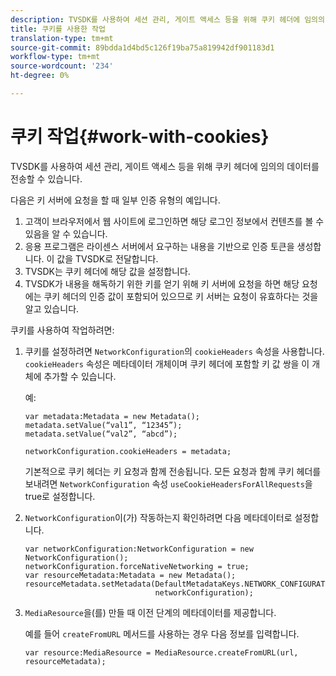 ```yaml
---
description: TVSDK를 사용하여 세션 관리, 게이트 액세스 등을 위해 쿠키 헤더에 임의의 데이터를 전송할 수 있습니다.
title: 쿠키를 사용한 작업
translation-type: tm+mt
source-git-commit: 89bdda1d4bd5c126f19ba75a819942df901183d1
workflow-type: tm+mt
source-wordcount: '234'
ht-degree: 0%

---
```



# 쿠키 작업{#work-with-cookies}

TVSDK를 사용하여 세션 관리, 게이트 액세스 등을 위해 쿠키 헤더에 임의의 데이터를 전송할 수 있습니다.

다음은 키 서버에 요청을 할 때 일부 인증 유형의 예입니다.

1. 고객이 브라우저에서 웹 사이트에 로그인하면 해당 로그인 정보에서 컨텐츠를 볼 수 있음을 알 수 있습니다.
1. 응용 프로그램은 라이센스 서버에서 요구하는 내용을 기반으로 인증 토큰을 생성합니다. 이 값을 TVSDK로 전달합니다.
1. TVSDK는 쿠키 헤더에 해당 값을 설정합니다.
1. TVSDK가 내용을 해독하기 위한 키를 얻기 위해 키 서버에 요청을 하면 해당 요청에는 쿠키 헤더의 인증 값이 포함되어 있으므로 키 서버는 요청이 유효하다는 것을 알고 있습니다.

쿠키를 사용하여 작업하려면:

1. 쿠키를 설정하려면 `NetworkConfiguration`의 `cookieHeaders` 속성을 사용합니다. `cookieHeaders` 속성은 메타데이터 개체이며 쿠키 헤더에 포함할 키 값 쌍을 이 개체에 추가할 수 있습니다.

   예:

   ```
   var metadata:Metadata = new Metadata(); 
   metadata.setValue(“val1”, “12345”); 
   metadata.setValue(“val2”, “abcd”); 
   
   networkConfiguration.cookieHeaders = metadata;
   ```

   기본적으로 쿠키 헤더는 키 요청과 함께 전송됩니다. 모든 요청과 함께 쿠키 헤더를 보내려면 `NetworkConfiguration` 속성 `useCookieHeadersForAllRequests`을 true로 설정합니다.

1. `NetworkConfiguration`이(가) 작동하는지 확인하려면 다음 메타데이터로 설정합니다.

   ```
   var networkConfiguration:NetworkConfiguration = new NetworkConfiguration(); 
   networkConfiguration.forceNativeNetworking = true; 
   var resourceMetadata:Metadata = new Metadata(); 
   resourceMetadata.setMetadata(DefaultMetadataKeys.NETWORK_CONFIGURATION_KEY,  
                                networkConfiguration);
   ```

1. `MediaResource`을(를) 만들 때 이전 단계의 메타데이터를 제공합니다.

   예를 들어 `createFromURL` 메서드를 사용하는 경우 다음 정보를 입력합니다.

   ```
   var resource:MediaResource = MediaResource.createFromURL(url, resourceMetadata);
   ```

